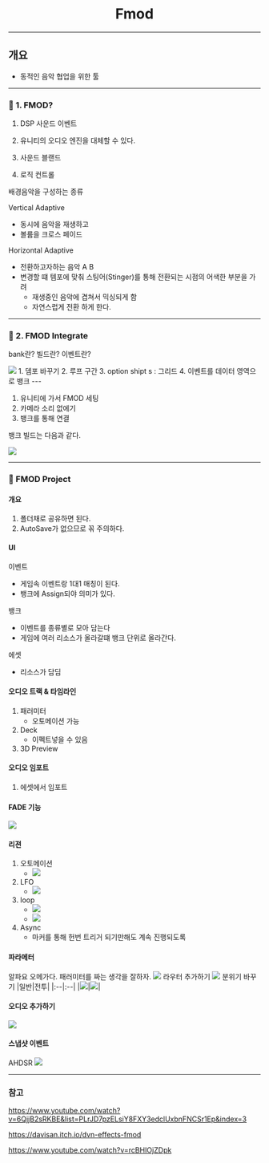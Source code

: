 <h1 align="center"> Fmod </h1>

---

## 개요

* 동적인 음악 협업을 위한 툴

---

### 📄 1. FMOD?

1. DSP 사운드 이벤트
2. 유니티의 오디오 엔진을 대체할 수 있다.

3. 사운드 블랜드
4. 로직 컨트롤

배경음악을 구성하는 종류

Vertical Adaptive
* 동시에 음악을 재생하고
* 볼륨을 크로스 페이드

Horizontal Adaptive
* 전환하고자하는 음악 A B 
* 변경할 떄 템포에 맞춰 스팅어(Stinger)를 통해 전환되는 시점의 어색한 부분을 가려
  * 재생중인 음악에 겹쳐서 믹싱되게 함
  * 자연스럽게 전환 하게 한다.


---

### 📄 2. FMOD Integrate

bank란?
빌드란?
이벤트란?

<img src="./image/2023-03-05-15-52-11.png">
1. 뎀포 바꾸기
2. 루프 구간
3. option shipt s : 그리드
4. 이벤트를 데이터 영역으로 뱅크
---

1. 유니티에 가서 FMOD 세팅
2. 카메라 소리 없에기
3. 뱅크를 통해 연결

뱅크 빌드는 다음과 같다.

<img src="./image/2023-03-05-18-55-13.png">

---

### 📄 FMOD Project
#### 개요
1. 폴더채로 공유하면 된다.
2. AutoSave가 없으므로 꼮 주의하다.

#### UI

이벤트
   * 게임속 이벤트랑 1대1 매칭이 된다.
   * 뱅크에 Assign되야 의미가 있다.

뱅크
   * 이벤트를 종류별로 모아 담는다
   * 게임에 여러 리소스가 올라갈떄 뱅크 단위로 올라간다.

에셋
   * 리소스가 담딤

#### 오디오 트랙 & 타임라인
1. 패러미터
   *  오토메이션 가능
2. Deck 
   * 이펙트넣을 수 있음
3. 3D Preview

#### 오디오 임포트
1. 에셋에서 임포트

#### FADE 기능
<img src="./image/2023-03-05-17-05-32.png"> 

#### 리젼
1. 오토메이션
   * <img src="./image/2023-03-05-16-48-17.png">
2. LFO
   * <img src="./image/2023-03-05-16-51-20.png">
3. loop
   * <img src="./image/2023-03-05-16-54-45.png">
   * <img src="./image/2023-03-05-17-09-04.png">
4. Async
   * 마커를 통해 헌번 트리거 되기만해도 계속 진행되도록

#### 파라메터
알파요 오메가다.
패러미터를 짜는 생각을 잘하자.
<img src="./image/2023-03-05-17-12-29.png">
라우터 추가하기
<img src="./image/2023-03-05-17-28-12.png">
분위기 바꾸기
|일반|전투|
|:--|:--|
|<img src="./image/2023-03-05-17-29-34.png">|<img src="./image/2023-03-05-17-29-45.png">|


#### 오디오 추가하기
<img src="./image/2023-03-05-17-11-48.png">

#### 스냅샷 이벤트

AHDSR
<img src="./image/2023-03-05-17-38-52.png">

---

### 참고
https://www.youtube.com/watch?v=6QjjB2sRKBE&list=PLrJD7pzELsiY8FXY3edclUxbnFNCSr1Ep&index=3

https://davisan.itch.io/dvn-effects-fmod

https://www.youtube.com/watch?v=rcBHIOjZDpk
